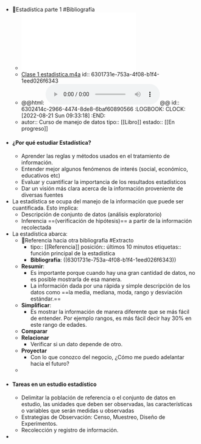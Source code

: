 - 📖Estadística parte 1  #Bibliografía
	- ![Parte I.pdf](../assets/Parte_I_1661036792883_0.pdf)
	- [Clase 1 estadistica.m4a](../assets/Clase_1_estadistica_1661039390943_0.m4a)
	  id:: 6301731e-753a-4f08-b1f4-1eed026f6343
	- @@html: <audio controls><source src="https://drive.google.com/file/d/18xdaTgM78J0dPfq0ceg7KFVdxWUG3AGw/view?usp=sharing" type="audio/mpeg"></audio>@@
	  id:: 6302414c-2966-4474-8de8-6baf60890566
	  :LOGBOOK:
	  CLOCK: [2022-08-21 Sun 09:33:18]
	  :END:
	- autor:: Curso de manejo de datos
	  tipo:: [[Libro]]
	  estado::  [[En progreso]]
- #### ¿Por qué estudiar Estadística?
	- Aprender las reglas y métodos usados en el tratamiento de información.
	- Entender mejor algunos fenómenos de interés (social, económico, educativos etc)
	- Evaluar y cuantificar la importancia de los resultados estadísticos
	- Dar un visión más clara acerca de la información proveniente de diversas fuentes
- La estadística se ocupa del manejo de la información que puede ser cuantificada. Esto implica:
	- Descripción de conjunto de datos (análisis exploratorio)
	- Inferencia ==(verificación de hipótesis)== a partir de la información recolectada
- La estadística abarca:
	- 🔗Referencia hacia otra bibliografía #Extracto
		- tipo:: [[Referencia]]
		  posición:: últimos 10 minutos
		  etiquetas:: función principal de la estadística
		- **Bibliografía**: ((6301731e-753a-4f08-b1f4-1eed026f6343))
	- **Resumir**:
		- Es importante porque cuando hay una gran cantidad de datos, no es posible mostrarla de esa manera.
		- La información dada por una rápida y simple descripción de los datos como ==la media, mediana, moda, rango y desviación estándar.==
	- **Simplificar**:
		- Es mostrar la información de manera diferente que se más fácil de entender. Por ejemplo rangos, es más fácil decir hay 30% en este rango de edades.
	- **Comparar**
	- **Relacionar**
		- Verificar si un dato depende de otro.
	- **Proyectar**
		- Con lo que conozco del negocio, ¿Cómo me puedo adelantar hacia el futuro?
	-
- #### Tareas en un estudio estadístico
	- Delimitar la población de referencia o el conjunto de datos en estudio, las unidades que deben ser observadas, las características o variables que serán medidas u observadas
	- Estrategias de Observación: Censo, Muestreo, Diseño de Experimentos.
	- Recolección y registro de información.
-